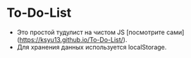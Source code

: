 # To-Do-List

- Это простой тудулист на чистом JS [посмотрите сами] (https://ksyu13.github.io/To-Do-List/).
- Для хранения данных используется localStorage.
